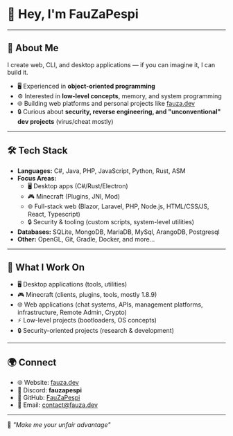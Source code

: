 # 👋 Hey, I'm FauZaPespi

---

## 🚀 About Me
I create web, CLI, and desktop applications — if you can imagine it, I can build it.
- 🖥️ Experienced in **object-oriented programming** 
- ⚙️ Interested in **low-level concepts**, memory, and system programming  
- 🌐 Building web platforms and personal projects like [fauza.dev](https://fauza.dev)  
- 🔒 Curious about **security, reverse engineering, and "unconventional" dev projects** (virus/cheat mostly)

---

## 🛠️ Tech Stack
- **Languages:** C#, Java, PHP, JavaScript, Python, Rust, ASM  
- **Focus Areas:**  
  - 🖥️ Desktop apps (C#/Rust/Electron)  
  - 🎮 Minecraft (Plugins, JNI, Mod)  
  - 🌐 Full-stack web (Blazor, Laravel, PHP, Node.js, HTML/CSS/JS, React, Typescript)  
  - 🔒 Security & tooling (custom scripts, system-level utilities)  
- **Databases:** SQLite, MongoDB, MariaDB, MySql, ArangoDB, Postgresql  
- **Other:** OpenGL, Git, Gradle, Docker, and more...

---

## 📌 What I Work On
- 🖥️ Desktop applications (tools, utilities)  
- 🎮 Minecraft (clients, plugins, tools, mostly 1.8.9)  
- 🌐 Web applications (chat systems, APIs, management platforms, infrastructure, Remote Admin, Crypto)  
- ⚡ Low-level projects (bootloaders, OS concepts)  
- 🔒 Security-oriented projects (research & development)  

---

## 🌍 Connect
- 🌐 Website: [fauza.dev](https://fauza.dev)  
- 💬 Discord: **fauzapespi**  
- 🐙 GitHub: [FauZaPespi](https://github.com/FauZaPespi)
- 📧 Email: contact@fauza.dev

---

💪 *"Make me your unfair advantage"*
